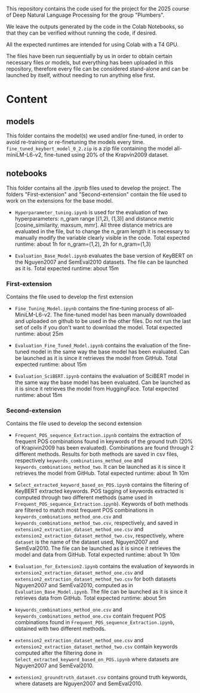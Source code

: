 This repository contains the code used for the project for the 2025 course of Deep Natural Language Processing for the group "Plumbers".

We leave the outputs generated by the code in the Colab Notebooks, so that they can be verified without running the code, if desired.

All the expected runtimes are intended for using Colab with a T4 GPU. 

The files have been run sequentially by us in order to obtain certain necessary files or models, but everything has been uploaded in this repository, therefore every file can be considered stand-alone and can be launched by itself, without needing to run anything else first.


# Content

## models
This folder contains the model(s) we used and/or fine-tuned, in order to avoid re-training or re-finetuning the models every time.
```fine_tuned_keybert_model_0_2.zip``` is a zip file containing the model all-miniLM-L6-v2, fine-tuned using 20% of the Krapvin2009 dataset.

## notebooks
This folder contains all the .ipynb files used to develop the project. The folders "First-extension" and "Second-extension" contain the file used to work on the extensions for the base model.

- ```Hyperparameter_tuning.ipynb``` is used for the evaluation of two hyperparameters: n_gram range [(1,2), (1,3)] and distance metric [cosine_similarity, maxsum, mmr]. All three distance metrics are evaluated in the file, but to change the n_gram length it is necessary to manually modify the variable clearly visible in the code.
  Total expected runtime: about 1h for n_gram=(1,2), 2h for n_gram=(1,3)

- ```Evaluation_Base_Model.ipynb``` evaluates the base version of KeyBERT on the Nguyen2007 and SemEval2010 datasets. The file can be launched as it is.
  Total expected runtime: about 15m

### First-extension
Contains the file used to develop the first extension

- ```Fine_Tuning_Model.ipynb``` contains the fine-tuning process of all-MiniLM-L6-v2. The fine-tuned model has been manually downloaded and uploaded on github to be used in the other files. Do not run the last set of cells if you don't want to download the model.
  Total expected runtime: about 25m
  
- ```Evaluation_Fine_Tuned_Model.ipynb``` contains the evaluation of the fine-tuned model in the same way the base model has been evaluated. Can be launched as it is since it retrieves the model from GitHub.
  Total expected runtime: about 15m
  
- ```Evaluation_SciBERT.ipynb``` contains the evaluation of SciBERT model in the same way the base model has been evaluated. Can be launched as it is since it retrieves the model from HuggingFace.
  Total expected runtime: about 15m

### Second-extension
Contains the file used to develop the second extension

- ```Frequent_POS_sequence_Extraction.ipynb``` contains the extraction of frequent POS combinations found in keywords of the ground truth (20% of Krapivin2009 has been evaluated). Combinations are found through 2 different methods. Results for both methods are saved in csv files, respectively ```keywords_combinations_method_one``` and ```keywords_combinations_method_two```. It can be launched as it is since it retrieves the model from GitHub.
    Total expected runtime: about 1h 10m

- ```Select_extracted_keyword_based_on_POS.ipynb``` contains the filtering of KeyBERT extracted keywords. POS tagging of keywords extracted is computed through two different methods (same used in ```Frequent_POS_sequence_Extraction.ipynb```). Keywords of both methods are filtered to match most frequent POS combinations in ```keywords_combinations_method_one.csv``` and ```keywords_combinations_method_two.csv```, respectively, and saved in ```extension2_extraction_dataset_method_one.csv``` and ```extension2_extraction_dataset_method_two.csv```, respectively, where ```dataset``` is the name of the dataset used, Nguyen2007 and SemEval2010. The file can be launched as it is since it retrieves the model and data from GitHub.
    Total expected runtime: about 1h 10m

- ```Evaluation_for_Extension2.ipynb``` contains the evaluation of keywords in ```extension2_extraction_dataset_method_one.csv``` and ```extension2_extraction_dataset_method_two.csv``` for both datasets Nguyen2007 and SemEval2010, computed as in ```Evaluation_Base_Model.ipynb```. The file can be launched as it is since it retrieves data from GitHub.
    Total expected runtime: about 5m

- ```keywords_combinations_method_one.csv``` and ```keywords_combinations_method_one.csv``` contain frequent POS combinations found in ```Frequent_POS_sequence_Extraction.ipynb```, obtained with two different methods. 

- ```extension2_extraction_dataset_method_one.csv``` and ```extension2_extraction_dataset_method_two.csv``` contain keywords computed after the filtering done in ```Select_extracted_keyword_based_on_POS.ipynb``` where datasets are Nguyen2007 and SemEval2010.

- ```extension2_groundtruth_dataset.csv``` contains ground truth keywords, where datasets are Nguyen2007 and SemEval2010.
  
